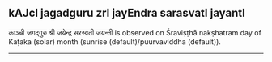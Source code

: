 ## kAJcI jagadguru zrI jayEndra sarasvatI jayantI

काञ्ची जगद्गुरु श्री जयेन्द्र सरस्वती जयन्ती is observed on Śraviṣṭhā nakṣhatram day of Kaṭaka (solar) month (sunrise (default)/puurvaviddha (default)).


---

